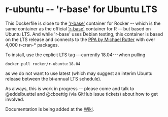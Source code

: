 
r-ubuntu -- 'r-base' for Ubuntu LTS
===================================

This Dockerfile is close to the ['r-base'](https://github.com/rocker-org/rocker/tree/master/r-base) container
for Rocker -- which is the same container as the official ['r-base'](https://hub.docker.com/_/r-base) container for R -- but based on
Ubuntu LTS.  And while 'r-base' uses Debian testing, this container is based on
the LTS release and connects to the [PPA by Michael Rutter](https://launchpad.net/~marutter/+archive/ubuntu/c2d4u3.5) with over
4,000 r-cran-* packages.

To install, use the explicit LTS tag---currently 18.04---when pulling

```
docker pull rocker/r-ubuntu:18.04
```

as we do not want to use latest (which may suggest an interim Ubuntu release
between the bi-annual LTS schedule).

As always, this is work in progress -- please come and talk to @eddelbuettel and
@cboettig (via GitHub issue tickets) about how to get involved.

Documentation is being added at the [Wiki](https://github.com/rocker-org/rocker/wiki).
